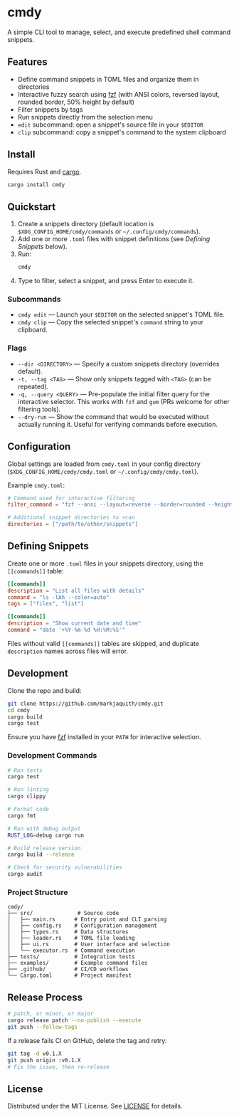 # cmdy

A simple CLI tool to manage, select, and execute predefined shell command snippets.

## Features

- Define command snippets in TOML files and organize them in directories
- Interactive fuzzy search using [fzf] (with ANSI colors, reversed layout, rounded border, 50% height by default)
- Filter snippets by tags
- Run snippets directly from the selection menu
- `edit` subcommand: open a snippet's source file in your `$EDITOR`
- `clip` subcommand: copy a snippet's command to the system clipboard

## Install

Requires Rust and [cargo].

```sh
cargo install cmdy
```

## Quickstart

1. Create a snippets directory (default location is `$XDG_CONFIG_HOME/cmdy/commands` or `~/.config/cmdy/commands`).
2. Add one or more `.toml` files with snippet definitions (see _Defining Snippets_ below).
3. Run:
   ```sh
   cmdy
   ```
4. Type to filter, select a snippet, and press Enter to execute it.

### Subcommands

- `cmdy edit` — Launch your `$EDITOR` on the selected snippet's TOML file.
- `cmdy clip` — Copy the selected snippet's `command` string to your clipboard.

### Flags

- `--dir <DIRECTORY>` — Specify a custom snippets directory (overrides default).
- `-t, --tag <TAG>` — Show only snippets tagged with `<TAG>` (can be repeated).
- `-q, --query <QUERY>` — Pre-populate the initial filter query for the interactive selector. This works with `fzf` and `gum` (PRs welcome for other filtering tools).
- `--dry-run` — Show the command that would be executed without actually running it. Useful for verifying commands before execution.

## Configuration

Global settings are loaded from `cmdy.toml` in your config directory (`$XDG_CONFIG_HOME/cmdy/cmdy.toml` or `~/.config/cmdy/cmdy.toml`).

Example `cmdy.toml`:

```toml
# Command used for interactive filtering
filter_command = "fzf --ansi --layout=reverse --border=rounded --height=50%"

# Additional snippet directories to scan
directories = ["/path/to/other/snippets"]
```

## Defining Snippets

Create one or more `.toml` files in your snippets directory, using the `[[commands]]` table:

```toml
[[commands]]
description = "List all files with details"
command = "ls -lAh --color=auto"
tags = ["files", "list"]

[[commands]]
description = "Show current date and time"
command = "date '+%Y-%m-%d %H:%M:%S'"
```

Files without valid `[[commands]]` tables are skipped, and duplicate `description` names across files will error.

## Development

Clone the repo and build:

```sh
git clone https://github.com/markjaquith/cmdy.git
cd cmdy
cargo build
cargo test
```

Ensure you have [fzf] installed in your `PATH` for interactive selection.

### Development Commands

```sh
# Run tests
cargo test

# Run linting
cargo clippy

# Format code
cargo fmt

# Run with debug output
RUST_LOG=debug cargo run

# Build release version
cargo build --release

# Check for security vulnerabilities
cargo audit
```

### Project Structure

```
cmdy/
├── src/              # Source code
│   ├── main.rs      # Entry point and CLI parsing
│   ├── config.rs    # Configuration management
│   ├── types.rs     # Data structures
│   ├── loader.rs    # TOML file loading
│   ├── ui.rs        # User interface and selection
│   └── executor.rs  # Command execution
├── tests/           # Integration tests
├── examples/        # Example command files
├── .github/         # CI/CD workflows
└── Cargo.toml       # Project manifest
```

## Release Process

```sh
# patch, or minor, or major
cargo release patch --no-publish --execute
git push --follow-tags
```

If a release fails CI on GitHub, delete the tag and retry:
```sh
git tag -d v0.1.X
git push origin :v0.1.X
# Fix the issue, then re-release
```


## License

Distributed under the MIT License. See [LICENSE] for details.

[fzf]: https://github.com/junegunn/fzf
[cargo]: https://doc.rust-lang.org/cargo/
[LICENSE]: LICENSE
